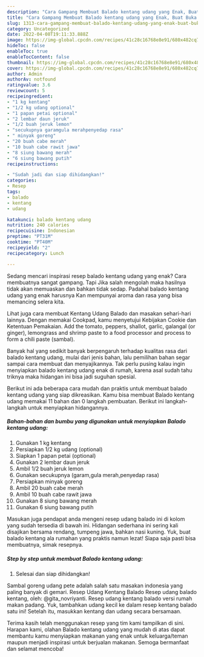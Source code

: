 ```yaml
---
description: "Cara Gampang Membuat Balado kentang udang yang Enak, Buat Buka Puasa Lezat"
title: "Cara Gampang Membuat Balado kentang udang yang Enak, Buat Buka Puasa Lezat"
slug: 1313-cara-gampang-membuat-balado-kentang-udang-yang-enak-buat-buka-puasa-lezat
category: Uncategorized
date: 2022-04-08T19:11:33.888Z
image: https://img-global.cpcdn.com/recipes/41c28c16768e8e91/680x482cq70/balado-kentang-udang-foto-resep-utama.jpg
hideToc: false
enableToc: true
enableTocContent: false
thumbnail: https://img-global.cpcdn.com/recipes/41c28c16768e8e91/680x482cq70/balado-kentang-udang-foto-resep-utama.jpg
cover: https://img-global.cpcdn.com/recipes/41c28c16768e8e91/680x482cq70/balado-kentang-udang-foto-resep-utama.jpg
author: Admin
authorAv: notfound
ratingvalue: 3.6
reviewcount: 5
recipeingredient:
- "1 kg kentang"
- "1/2 kg udang optional"
- "1 papan petai optional"
- "2 lembar daun jeruk"
- "1/2 buah jeruk lemon"
- "secukupnya garamgula merahpenyedap rasa"
- " minyak goreng"
- "20 buah cabe merah"
- "10 buah cabe rawit jawa"
- "8 siung bawang merah"
- "6 siung bawang putih"
recipeinstructions:

- "Sudah jadi dan siap dihidangkan!"
categories:
- Resep
tags:
- balado
- kentang
- udang

katakunci: balado kentang udang 
nutrition: 240 calories
recipecuisine: Indonesian
preptime: "PT31M"
cooktime: "PT40M"
recipeyield: "2"
recipecategory: Lunch

---
```



Sedang mencari inspirasi resep balado kentang udang yang enak? Cara membuatnya sangat gampang. Tapi Jika salah mengolah maka hasilnya tidak akan memuaskan dan bahkan tidak sedap. Padahal balado kentang udang yang enak harusnya Kan mempunyai aroma dan rasa yang bisa memancing selera kita.


Lihat juga cara membuat Kentang Udang Balado dan masakan sehari-hari lainnya. Dengan memakai Cookpad, kamu menyetujui Kebijakan Cookie dan Ketentuan Pemakaian. Add the tomato, peppers, shallot, garlic, galangal (or ginger), lemongrass and shrimp paste to a food processor and process to form a chili paste (sambal).

Banyak hal yang sedikit banyak berpengaruh terhadap kualitas rasa dari balado kentang udang, mulai dari jenis bahan, lalu pemilihan bahan segar sampai cara membuat dan menyajikannya. Tak perlu pusing kalau ingin menyiapkan balado kentang udang enak di rumah, karena asal sudah tahu triknya maka hidangan ini bisa jadi suguhan spesial.


Berikut ini ada beberapa cara mudah dan praktis untuk membuat balado kentang udang yang siap dikreasikan. Kamu bisa membuat Balado kentang udang memakai 11 bahan dan 0 langkah pembuatan. Berikut ini langkah-langkah untuk menyiapkan hidangannya.

<!--inarticleads1-->

##### Bahan-bahan dan bumbu yang digunakan untuk menyiapkan Balado kentang udang:

1. Gunakan 1 kg kentang
1. Persiapkan 1/2 kg udang (optional)
1. Siapkan 1 papan petai (optional)
1. Gunakan 2 lembar daun jeruk
1. Ambil 1/2 buah jeruk lemon
1. Gunakan secukupnya (garam,gula merah,penyedap rasa)
1. Persiapkan  minyak goreng
1. Ambil 20 buah cabe merah
1. Ambil 10 buah cabe rawit jawa
1. Gunakan 8 siung bawang merah
1. Gunakan 6 siung bawang putih


Masukan juga pendapat anda mengeni resep udang balado ini di kolom yang sudah tersedia di bawah ini. Hidangan sederhana ini sering kali disajikan bersama rendang, tumpeng jawa, bahkan nasi kuning. Yuk, buat balado kentang ala rumahan yang praktis namun lezat! Siapa saja pasti bisa membuatnya, simak resepnya. 

<!--inarticleads2-->

##### Step by step untuk membuat Balado kentang udang:


1. Selesai dan siap dihidangkan!

Sambal goreng udang pete adalah salah satu masakan indonesia yang paling banyak di gemari. Resep Udang Kentang Balado Resep udang balado kentang, oleh: @gita_novriyanti. Resep udang kentang balado versi rumah makan padang. Yuk, tambahkan udang kecil ke dalam resep kentang balado satu ini! Setelah itu, masukkan kentang dan udang secara bersamaan. 

Terima kasih telah menggunakan resep yang tim kami tampilkan di sini. Harapan kami, olahan Balado kentang udang yang mudah di atas dapat membantu kamu menyiapkan makanan yang enak untuk keluarga/teman maupun menjadi inspirasi untuk berjualan makanan. Semoga bermanfaat dan selamat mencoba!
